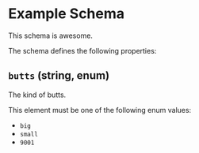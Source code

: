# Example Schema

This schema is awesome.

The schema defines the following properties:

## `butts` (string, enum)

The kind of butts.

This element must be one of the following enum values:

* `big`
* `small`
* `9001`